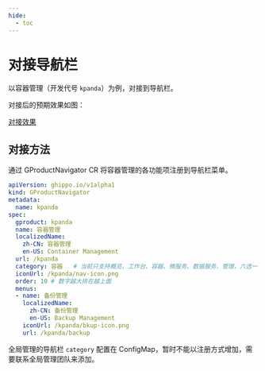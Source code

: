 ```yaml
---
hide:
  - toc
---
```


# 对接导航栏

以容器管理（开发代号 `kpanda`）为例，对接到导航栏。

对接后的预期效果如图：

[对接效果](../images/gproduct01.png)

## 对接方法

通过 GProductNavigator CR 将容器管理的各功能项注册到导航栏菜单。

```yaml
apiVersion: ghippo.io/v1alpha1
kind: GProductNavigator
metadata:
  name: kpanda
spec:
  gproduct: kpanda
  name: 容器管理
  localizedName:
    zh-CN: 容器管理
    en-US: Container Management
  url: /kpanda
  category: 容器   # 当前只支持概览、工作台、容器、微服务、数据服务、管理，六选一
  iconUrl: /kpanda/nav-icon.png
  order: 10 # 数字越大排在越上面
  menus:
  - name: 备份管理
    localizedName:
      zh-CN: 备份管理
      en-US: Backup Management
    iconUrl: /kpanda/bkup-icon.png
    url: /kpanda/backup
```

全局管理的导航栏 `category` 配置在 ConfigMap，暂时不能以注册方式增加，需要联系全局管理团队来添加。
